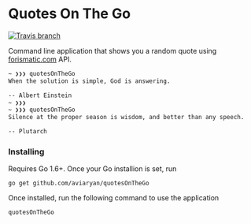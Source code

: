 # Quotes On The Go

[![Travis branch](https://img.shields.io/travis/aviaryan/quotesOnTheGo/master.svg?maxAge=60000)](https://travis-ci.org/aviaryan/quotesOnTheGo)

Command line application that shows you a random quote using [forismatic.com](http://forismatic.com/en/) API. 

```sh
~ ❯❯❯ quotesOnTheGo
When the solution is simple, God is answering.  

-- Albert Einstein
~ ❯❯❯
~ ❯❯❯ quotesOnTheGo
Silence at the proper season is wisdom, and better than any speech.  

-- Plutarch 
```

### Installing

Requires Go 1.6+. Once your Go installion is set, run

```
go get github.com/aviaryan/quotesOnTheGo
```

Once installed, run the following command to use the application

```
quotesOnTheGo
```
